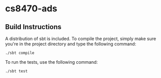 # cs8470-ads

## Build Instructions

A distribution of sbt is included. To compile the project, simply make sure
you're in the project directory and type the following command:

    ./sbt compile

To run the tests, use the following command:

    ./sbt test




